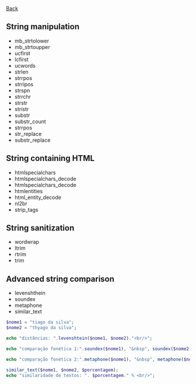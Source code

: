 [Back](../README.md)

## String manipulation

- mb_strtolower
- mb_strtoupper
- ucfirst
- lcfirst
- ucwords
- strlen
- strrpos
- strripos
- strspn
- strrchr
- strstr
- stristr
- substr
- substr_count
- strrpos
- str_replace
- substr_replace

## String containing HTML

- htmlspecialchars
- htmlspecialchars_decode
- htmlspecialchars_decode
- htmlentities
- html_entity_decode
- nl2br
- strip_tags

## String sanitization

- wordwrap
- ltrim
- rtrim
- trim

## Advanced string comparison

- levenshthein
- soundex
- metaphone
- similar_text

```php
$nome1 = "tiago da silva";
$nome2 = "thyago da silva";

echo "distâncias: ".levenshtein($nome1, $nome2)."<br/>";

echo "comparação fonética 1:".soundex($nome1), "&nbsp", soundex($nome2)."<br/>";

echo "comparação fonética 2:".metaphone($nome1), "&nbsp", metaphone($nome2)."<br/>";

similar_text($nome1, $nome2, $porcentagem);
echo "similaridade de textos: ". $porcentagem." % <br/>";
```
